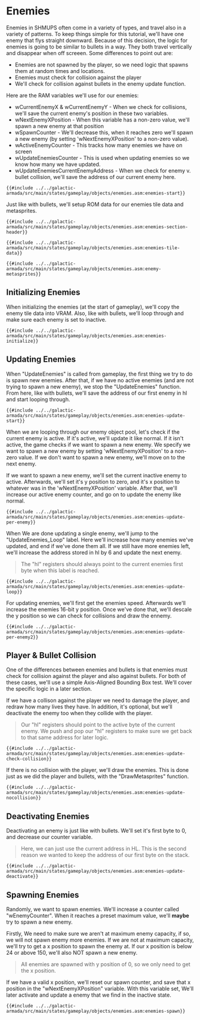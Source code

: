 # Enemies

Enemies in SHMUPS often come in a variety of types, and travel also in a variety of patterns. To keep things simple for this tutorial, we'll have one enemy that flys straight downward. Because of this decision, the logic for enemies is going to be similar to bullets in a way. They both travel vertically and disappear when off screeen. Some differences to point out are:

- Enemies are not spawned by the player, so we need logic that spawns them at random times and locations.
- Enemies must check for collision against the player
- We'll check for collision against bullets in the enemy update function.

Here are the RAM variables we'll use for our enemies:

- wCurrentEnemyX & wCurrentEnemyY - When we check for collisions, we'll save the current enemy's position in these two variables.
- wNextEnemyXPosition - When this variable has a non-zero value, we'll spawn a new enemy at that position
- wSpawnCounter - We'll decrease this, when it reaches zero we'll spawn a new enemy (by setting 'wNextEnemyXPosition' to a non-zero value).
- wActiveEnemyCounter - This tracks how many enemies we have on screen
- wUpdateEnemiesCounter - This is used when updating enemies so we know how many we have updated.
- wUpdateEnemiesCurrentEnemyAddress - When we check for enemy v. bullet collision, we'll save the address of our current enemy here.

```rgbasm,linenos,start={{#line_no_of "" ../../galactic-armada/src/main/states/gameplay/objects/enemies.asm:enemies-start}}
{{#include ../../galactic-armada/src/main/states/gameplay/objects/enemies.asm:enemies-start}}
```

Just like with bullets, we'll setup ROM data for our enemies tile data and metasprites.

```rgbasm,linenos,start={{#line_no_of "" ../../galactic-armada/src/main/states/gameplay/objects/enemies.asm:enemies-section-header}}
{{#include ../../galactic-armada/src/main/states/gameplay/objects/enemies.asm:enemies-section-header}}

{{#include ../../galactic-armada/src/main/states/gameplay/objects/enemies.asm:enemies-tile-data}}

{{#include ../../galactic-armada/src/main/states/gameplay/objects/enemies.asm:enemy-metasprites}}
```

## Initializing Enemies

When initializing the enemies (at the start of gameplay), we'll copy the enemy tile data into VRAM. Also, like with bullets, we'll loop through and make sure each enemy is set to inactive.

```rgbasm,linenos,start={{#line_no_of "" ../../galactic-armada/src/main/states/gameplay/objects/enemies.asm:enemies-initialize}}
{{#include ../../galactic-armada/src/main/states/gameplay/objects/enemies.asm:enemies-initialize}}
```

## Updating Enemies

When "UpdateEnemies" is called from gameplay, the first thing we try to do is spawn new enemies. After that, if we have no active enemies (and are not trying to spawn a new enemy), we stop the "UpdateEnemies" function. From here, like with bullets, we'll save the address of our first enemy in hl and start looping through.

```rgbasm,linenos,start={{#line_no_of "" ../../galactic-armada/src/main/states/gameplay/objects/enemies.asm:enemies-update-start}}
{{#include ../../galactic-armada/src/main/states/gameplay/objects/enemies.asm:enemies-update-start}}
```

When we are  looping through our enemy object pool, let's check if the current enemy is active. If it's active, we'll update it like normal. If it isn't active, the game checks if we want to spawn a new enemy. We specify we want to spawn a new enemy by setting 'wNextEnemyXPosition' to a non-zero value. If we don't want to spawn a new enemy, we'll move on to the next enemy.

If we want to spawn a new enemy, we'll set the current inactive enemy to active. Afterwards, we'll set it's y position to zero, and it's x position to whatever was in the 'wNextEnemyXPosition' variable. After that, we'll increase our active enemy counter, and go on to update the enemy like normal.

```rgbasm,linenos,start={{#line_no_of "" ../../galactic-armada/src/main/states/gameplay/objects/enemies.asm:enemies-update-per-enemy}}
{{#include ../../galactic-armada/src/main/states/gameplay/objects/enemies.asm:enemies-update-per-enemy}}
```

When We are done updating a single enemy, we'll jump to the "UpdateEnemies_Loop" label. Here we'll increase how many enemies we've updated, and end if we've done them all. If we still have more enemies left, we'll increase the address stored in hl by 6 and update the next enemy.

> The "hl" registers should always point to the current enemies first byte when this label is reached.

```rgbasm,linenos,start={{#line_no_of "" ../../galactic-armada/src/main/states/gameplay/objects/enemies.asm:enemies-update-loop}}
{{#include ../../galactic-armada/src/main/states/gameplay/objects/enemies.asm:enemies-update-loop}}
```

For updating enemies, we'll first get the enemies speed. Afterwards we'll increase the enemies 16-bit y position. Once we've done that, we'll descale the y position so we can check for collisions and draw the ennemy.

```rgbasm,linenos,start={{#line_no_of "" ../../galactic-armada/src/main/states/gameplay/objects/enemies.asm:enemies-update-per-enemy2}}
{{#include ../../galactic-armada/src/main/states/gameplay/objects/enemies.asm:enemies-update-per-enemy2}}
```

## Player & Bullet Collision

One of the differences between enemies and bullets is that enemies must check for collision against the player and also against bullets. For both of these cases, we'll use a simple Axis-Aligned Bounding Box test. We'll cover the specific logic in a later section.

If we have a collison against the player we need to damage the player, and redraw how many lives they have. In addition, it's optional, but we'll deactivate the enemy too when they collide with the player.

> Our "hl" registers should point to the active byte of the current enemy. We push and pop our "hl" registers to make sure we get back to that same address for later logic.


```rgbasm,linenos,start={{#line_no_of "" ../../galactic-armada/src/main/states/gameplay/objects/enemies.asm:enemies-update-check-collision}}
{{#include ../../galactic-armada/src/main/states/gameplay/objects/enemies.asm:enemies-update-check-collision}}
```

If there is no collision with the player, we'll draw the enemies. This is done just as we did the player and bullets, with the "DrawMetasprites" function.

```rgbasm,linenos,start={{#line_no_of "" ../../galactic-armada/src/main/states/gameplay/objects/enemies.asm:enemies-update-nocollision}}
{{#include ../../galactic-armada/src/main/states/gameplay/objects/enemies.asm:enemies-update-nocollision}}
```

## Deactivating Enemies

Deactivating an enemy is just like with bullets. We'll set it's first byte to 0, and decrease our counter variable.

> Here, we can just use the current address in HL. This is the second reason we wanted to keep the address of our first byte on the stack.

```rgbasm,linenos,start={{#line_no_of "" ../../galactic-armada/src/main/states/gameplay/objects/enemies.asm:enemies-update-deactivate}}
{{#include ../../galactic-armada/src/main/states/gameplay/objects/enemies.asm:enemies-update-deactivate}}
```

## Spawning Enemies

Randomly, we want to spawn enemies. We'll increase a counter called "wEnemyCounter". When it reaches a preset maximum value, we'll **maybe** try to spawn a new enemy. 

Firstly, We need to make sure we aren't at maximum enemy capacity, if so, we will not spawn enemy more enemies. If we are not at maximum capacity, we'll try to get a x position to spawn the enemy at. If our x position is below 24 or above 150, we'll also NOT spawn a new enemy. 

> All enemies are spawned with y position of 0, so we only need to get the x position.

If we have a valid x position, we'll reset our spawn counter, and save that x position in the "wNextEnemyXPosition" variable. With this variable set, We'll later activate and update a enemy that we find in the inactive state.

```rgbasm,linenos,start={{#line_no_of "" ../../galactic-armada/src/main/states/gameplay/objects/enemies.asm:enemies-spawn}}
{{#include ../../galactic-armada/src/main/states/gameplay/objects/enemies.asm:enemies-spawn}}
```